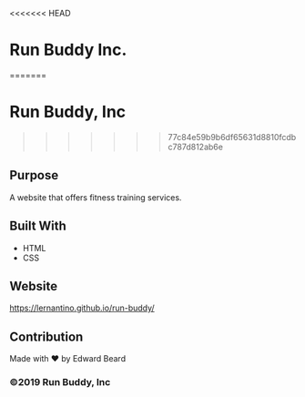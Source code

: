<<<<<<< HEAD
# Run Buddy Inc.
=======
# Run Buddy, Inc
>>>>>>> 77c84e59b9b6df65631d8810fcdbc787d812ab6e

## Purpose
A website that offers fitness training services. 

## Built With
* HTML
* CSS

## Website
https://lernantino.github.io/run-buddy/

## Contribution
Made with ❤️ by Edward Beard

### ©️2019 Run Buddy, Inc 
